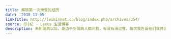 ```yaml
---
title: 解锁第一次滑雪的经历
date: '2018-11-05'
linkTitle: http://leiminnet.cn/blog/index.php/archives/354/
source: 印|纪 - Lexus 生活博客
description: 来到瑞典以后，身边不少瑞典人都问我，有没有滑过雪。每次我告诉他们我并没有滑过雪，他们都一脸震惊，好像在说“如此刺激有趣的运动你怎么可以没有玩过？！”。。。就连上次去别的城市访问学习的时候，出租车...
---
```

